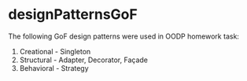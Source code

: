 # designPatternsGoF

The following GoF design patterns were used in OODP homework task:

1. Creational - Singleton
2. Structural - Adapter, Decorator, Façade
3. Behavioral - Strategy
